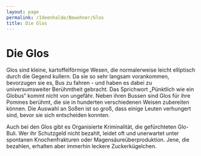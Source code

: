 ```yaml
---
layout: page
permalink: /Ideenhalde/Bewohner/Glos
title: Die Glos
---
```


# Die Glos

Glos sind kleine, kartoffelförmige Wesen, die normalerweise leicht elliptisch durch die Gegend kullern. Da sie so sehr langsam vorankommen, bevorzugen sie es, Bus zu fahren - und haben es dabei zu universumsweiter Berühmtheit gebracht. Das Sprichwort „Pünktlich wie ein Globus“ kommt nicht von ungefähr. Neben ihren Bussen sind Glos für ihre Pommes berühmt, die sie in hunderten verschiedenen Weisen zubereiten können. Die Auswahl an Soßen ist so groß, dass einige Leuten verhungert sind, bevor sie sich entscheiden konnten.

Auch bei den Glos gibt es Organisierte Kriminalität, die gefürchteten Glo-Buli. Wer ihr Schutzgeld nicht bezahlt, leidet oft und unerwartet unter spontanen Knochenfrakturen oder Magensäureüberproduktion. Jene, die bezahlen, erhalten aber immerhin leckere Zuckerkügelchen.

